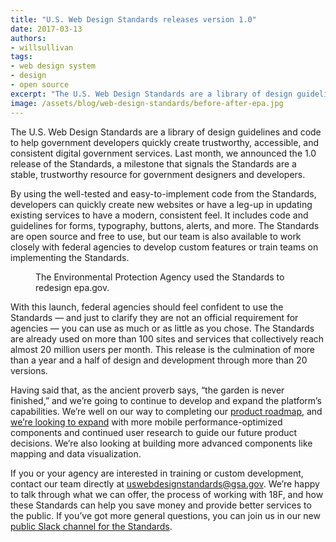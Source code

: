 ```yaml
---
title: "U.S. Web Design Standards releases version 1.0"
date: 2017-03-13
authors:
- willsullivan
tags:
- web design system
- design
- open source
excerpt: "The U.S. Web Design Standards are a library of design guidelines and code to help government developers quickly create trustworthy, accessible, and consistent digital government services. Last week, we announced the 1.0 release of the Standards, a milestone that signals the Standards are a stable, trustworthy resource for government designers and developers."
image: /assets/blog/web-design-standards/before-after-epa.jpg
---
```

The U.S. Web Design Standards are a library of design guidelines and code to help government developers quickly create trustworthy, accessible, and consistent digital government services. Last month, we announced the 1.0 release of the Standards, a milestone that signals the Standards are a stable, trustworthy resource for government designers and developers.

By using the well-tested and easy-to-implement code from the Standards, developers can quickly create new websites or have a leg-up in updating existing services to have a modern, consistent feel. It includes code and guidelines for forms, typography, buttons, alerts, and more. The Standards are open source and free to use, but our team is also available to work closely with federal agencies to develop custom features or train teams on implementing the Standards.

<figure>
  <img src="{{site.baseurl}}/assets/blog/web-design-standards/before-after-epa.jpg" alt="">
  <figcaption>The Environmental Protection Agency used the Standards to redesign epa.gov.</figcaption>
</figure>

With this launch, federal agencies should feel confident to use the Standards — and just to clarify they are not an official requirement for agencies — you can use as much or as little as you chose. The Standards are already used on more than 100 sites and services that collectively reach almost 20 million users per month. This release is the culmination of more than a year and a half of design and development through more than 20 versions.

Having said that, as the ancient proverb says, “the garden is never finished,” and we’re going to continue to develop and expand the platform’s capabilities. We’re well on our way to completing our [product roadmap](https://standards.usa.gov/whats-new/product-roadmap/), and [we’re looking to expand](https://18f.gsa.gov/2016/12/22/charting-the-future-of-the-draft-us-web-design-standards/) with more mobile performance-optimized components and continued user research to guide our future product decisions. We’re also looking at building more advanced components like mapping and data visualization.

If you or your agency are interested in training or custom development, contact our team directly at [uswebdesignstandards@gsa.gov](mailto:uswebdesignstandards@gsa.gov). We’re happy to talk through what we can offer, the process of working with 18F, and how these Standards can help you save money and provide better services to the public. If you’ve got more general questions, you can join us in our new [public Slack channel for the Standards](https://chat.18f.gov/).
